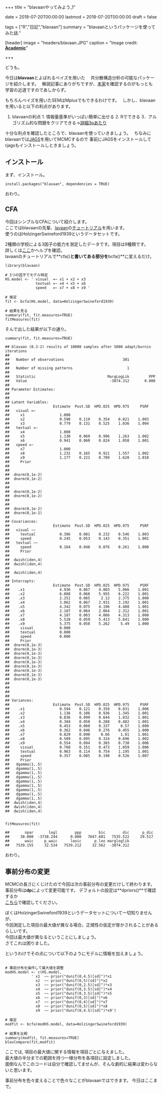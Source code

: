+++
title = "blavaanやってみよう_1"

date = 2018-07-20T00:00:00
lastmod = 2018-07-20T00:00:00
draft = false

tags = ["R","日記","blavaan"]
summary = "blavaanというパッケージを使ってみた話."

[header]
image = "headers/blavaan.JPG"
caption = "Image credit: [**Academic**](https://faculty.missouri.edu/~merklee/blavaan/)"


+++

  どうも。     
  
  今日は**blavaan**とよばれるベイズを用いた　
  共分散構造分析の可能なパッケージを紹介します。　
  解説記事にありがちですが、[本家](https://faculty.missouri.edu/~merklee/blavaan/)を確認するのがもっとも  
  学習の近道ですのであしからず。    
  
  もちろんベイズを用いたSEMはMplusでもできるわけです。　
  しかし、blavaanを用いると以下の利点があります。      
  1. blavaanの利点
    1. 情報量基準がいっぱい簡単に出せる
    2. Rでできる
    3．アルゴリズム的な問題をクリアできる→[詳細3pあたり](https://www.jstatsoft.org/article/view/v085i04)
    
  十分な利点を確認したところで、blavaanを使っていきましょう。　
  ちなみにblavaanでは[JAGS](http://mcmc-jags.sourceforge.net/)を用いてMCMCするので
  事前にJAGSをインストールしてrjagsもインストールしときましょう。
  
  
  
  
## インストール

まず、インストール。

```r:install
install.packages("blavaan", dependencies = TRUE)
```

おわり。　　



## CFA

今回はシンプルなCFAについて紹介します。  
  ここではblavaanの先輩、[lavaan](http://lavaan.ugent.be/)の[チュートリアル](http://lavaan.ugent.be/tutorial/cfa.html)を用います。  
  使うのはHolzingerSwineford1939というデータセットです。    
    
  2種類の学校による3因子の能力を測定したデータです。項目は9種類です。  
  詳しくは[ここ](https://www.rdocumentation.org/packages/lavaan/versions/0.6-1.1240/topics/HolzingerSwineford1939)かヘルプを確認。  
  lavaanのチュートリアルで**cfa()**と書いてある部分を**bcfa()**に変えるだけ。
  

```r:bcfa
library(blavaan)

# 3つの因子でモデル特定
HS.model <- ' visual  =~ x1 + x2 + x3      
              textual =~ x4 + x5 + x6
              speed   =~ x7 + x8 + x9 '

# 推定
fit <- bcfa(HS.model, data=HolzingerSwineford1939)

# 結果を見る
summary(fit, fit.measures=TRUE)
fitMeasures(fit)

```

  そんで出した結果が以下の通り。
  
  
```r:result
summary(fit, fit.measures=TRUE)

## blavaan (0.3-2) results of 10000 samples after 5000 adapt/burnin iterations
## 
##   Number of observations                           301
## 
##   Number of missing patterns                         1
## 
##   Statistic                                 MargLogLik         PPP
##   Value                                      -3874.312       0.000
## 
## Parameter Estimates:
## 
## 
## Latent Variables:
##                    Estimate  Post.SD  HPD.025  HPD.975     PSRF
##   visual =~                                                    
##     x1                1.000                                    
##     x2                0.590    0.119    0.354    0.821    1.003
##     x3                0.779    0.131    0.525    1.036    1.004
##   textual =~                                                   
##     x4                1.000                                    
##     x5                1.130    0.069    0.996    1.263    1.002
##     x6                0.941    0.060    0.824    1.058    1.001
##   speed =~                                                     
##     x7                1.000                                    
##     x8                1.232    0.165    0.921    1.557    1.002
##     x9                1.177    0.221    0.789    1.628    1.010
##     Prior     
##               
##               
##  dnorm(0,1e-2)
##  dnorm(0,1e-2)
##               
##               
##  dnorm(0,1e-2)
##  dnorm(0,1e-2)
##               
##               
##  dnorm(0,1e-2)
##  dnorm(0,1e-2)
## 
## Covariances:
##                    Estimate  Post.SD  HPD.025  HPD.975     PSRF
##   visual ~~                                                    
##     textual           0.386    0.081    0.232    0.546    1.003
##     speed             0.245    0.053    0.143    0.351    1.001
##   textual ~~                                                   
##     speed             0.164    0.048    0.076    0.261    1.000
##     Prior     
##               
##  dwish(iden,4)
##  dwish(iden,4)
##               
##  dwish(iden,4)
## 
## Intercepts:
##                    Estimate  Post.SD  HPD.025  HPD.975     PSRF
##    .x1                4.936    0.067    4.803    5.066    1.001
##    .x2                6.088    0.068    5.955    6.222    1.001
##    .x3                2.251    0.065     2.12    2.375    1.000
##    .x4                3.062    0.067    2.931    3.192    1.001
##    .x5                4.342    0.075    4.196    4.488    1.001
##    .x6                2.187    0.064    2.064    2.312    1.001
##    .x7                4.187    0.063    4.066    4.313    1.000
##    .x8                5.528    0.059    5.413    5.641    1.000
##    .x9                5.375    0.058    5.262     5.49    1.000
##     visual            0.000                                    
##     textual           0.000                                    
##     speed             0.000                                    
##     Prior     
##  dnorm(0,1e-3)
##  dnorm(0,1e-3)
##  dnorm(0,1e-3)
##  dnorm(0,1e-3)
##  dnorm(0,1e-3)
##  dnorm(0,1e-3)
##  dnorm(0,1e-3)
##  dnorm(0,1e-3)
##  dnorm(0,1e-3)
##               
##               
##               
## 
## Variances:
##                    Estimate  Post.SD  HPD.025  HPD.975     PSRF
##    .x1                0.594    0.121    0.358    0.831    1.006
##    .x2                1.136    0.106    0.936    1.345    1.001
##    .x3                0.836    0.099    0.644    1.032    1.001
##    .x4                0.384    0.050    0.288    0.482    1.001
##    .x5                0.453    0.060    0.337     0.57    1.000
##    .x6                0.362    0.046    0.276    0.455    1.000
##    .x7                0.829    0.090     0.66     1.01    1.001
##    .x8                0.509    0.095    0.324    0.696    1.002
##    .x9                0.554    0.094    0.365    0.738    1.006
##     visual            0.760    0.151    0.473    1.059    1.006
##     textual           0.963    0.114    0.754    1.195    1.001
##     speed             0.357    0.085    0.198    0.526    1.007
##     Prior     
##   dgamma(1,.5)
##   dgamma(1,.5)
##   dgamma(1,.5)
##   dgamma(1,.5)
##   dgamma(1,.5)
##   dgamma(1,.5)
##   dgamma(1,.5)
##   dgamma(1,.5)
##   dgamma(1,.5)
##  dwish(iden,4)
##  dwish(iden,4)
##  dwish(iden,4)


fitMeasures(fit)

##       npar       logl        ppp        bic        dic      p_dic 
##     30.000  -3738.244      0.000   7647.601   7535.522     29.517 
##       waic     p_waic      looic      p_loo margloglik 
##   7539.155     32.534   7539.212     32.562  -3874.312
```

おわり。　　



## 事前分布の変更

MCMCの長さにくじけたので今回は次の事前分布の変更だけして終わります。  
  事前分布は**dp**によって変更可能です。
  デフォルトの設定は**dpriors()**で確認するか  
  [こちら](https://faculty.missouri.edu/~merklee/blavaan/prior.html)で確認してください。 
  
    
  ぼくはHolzingerSwineford1939というデータセットについて一切知りませんが、  
  今回測定した項目の最大値が異なる場合，正規性の仮定が脅かされることがあるらしいです。  
  今回は最大値が異なるということにしましょう。  
  さてこれは困りました。    
    
  というわけでその点について以下のようにモデルに情報を加えましょう。
  

```r:modified

# 事前分布を操作して最大値を調整
modHS.model <- c(HS.model, 
            ' x1  ~~ prior("dunif(0,4.5)[sd]")*x1
              x2  ~~ prior("dunif(0,5)[sd]")*x2
              x3  ~~ prior("dunif(0,2.5)[sd]")*x3
              x4  ~~ prior("dunif(0,3.5)[sd]")*x4
              x5  ~~ prior("dunif(0,3.5)[sd]")*x5
              x6  ~~ prior("dunif(0,3)[sd]")*x6
              x7  ~~ prior("dunif(0,4)[sd]")*x7
              x8  ~~ prior("dunif(0,5)[sd]")*x8
              x9  ~~ prior("dunif(0,4.5)[sd]")*x9')

# 推定
modfit <- bcfa(modHS.model, data=HolzingerSwineford1939)

# 結果を比較
summary(modfit, fit.measures=TRUE)
blavCompare(fit,modfit)

```

ここでは, 項目の最大値に関する情報を項目ごとに与えました。  
  最大値の半分までの範囲を持つ一様分布を各項目に設定しました。  
  面倒なんでこのコードは自分で確認してませんが、そんな劇的に結果は変わらないと思います。  
  
    
  事前分布を色々変えることで色々なことがblavaanではできます。
  今日はここまで。